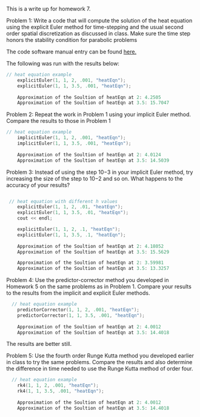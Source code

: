 This is a write up for homework 7.

Problem 1: Write a code that will compute the solution of the heat equation using the explicit Euler method
for time-stepping and the usual second order spatial discretization as discussed in class. Make sure the time step
honors the stability condition for parabolic problems

The code software manual entry can be found [here.](./ExplicitEuler.md)

The following was run with the results below:

```C++
// heat equation example
    explicitEuler(1, 1, 2, .001, "heatEqn");
    explicitEuler(1, 1, 3.5, .001, "heatEqn");
    
    Approximation of the Soultion of heatEqn at 2: 4.2505
    Approximation of the Soultion of heatEqn at 3.5: 15.7047
```

Problem 2: Repeat the work in Problem 1 using your implicit Euler method. Compare the results to those in
Problem 1

```C++
// heat equation example
    implicitEuler(1, 1, 2, .001, "heatEqn");
    implicitEuler(1, 1, 3.5, .001, "heatEqn");
    
    Approximation of the Soultion of heatEqn at 2: 4.0124
    Approximation of the Soultion of heatEqn at 3.5: 14.5039
```

Problem 3: Instead of using the step 10−3
in your implicit Euler method, try increasing the size of the step to
10−2 and so on. What happens to the accuracy of your results?

```C++

 // heat equation with different h values
    explicitEuler(1, 1, 2, .01, "heatEqn");
    explicitEuler(1, 1, 3.5, .01, "heatEqn");
    cout << endl;

    explicitEuler(1, 1, 2, .1, "heatEqn");
    explicitEuler(1, 1, 3.5, .1, "heatEqn");
    
    Approximation of the Soultion of heatEqn at 2: 4.18052
    Approximation of the Soultion of heatEqn at 3.5: 15.5629

    Approximation of the Soultion of heatEqn at 2: 3.59981
    Approximation of the Soultion of heatEqn at 3.5: 13.3257
```

Problem 4: Use the predictor-corrector method you developed in Homework 5 on the same problems as in
Problem 1. Compare your results to the results from the implicit and explicit Euler methods.

```C++
  // heat equation example
    predictorCorrector(1, 1, 2, .001, "heatEqn");
    predictorCorrector(1, 1, 3.5, .001, "heatEqn");
    
    Approximation of the Soultion of heatEqn at 2: 4.0012
    Approximation of the Soultion of heatEqn at 3.5: 14.4018
```

The results are better still.

Problem 5: Use the fourth order Runge Kutta method you developed earlier in class to try the same problems.
Compare the results and also determine the difference in time needed to use the Runge Kutta method of order
four.

```C++
  // heat equation example
    rk4(1, 1, 2, .001, "heatEqn");
    rk4(1, 1, 3.5, .001, "heatEqn");
    
    Approximation of the Soultion of heatEqn at 2: 4.0012
    Approximation of the Soultion of heatEqn at 3.5: 14.4018
```
